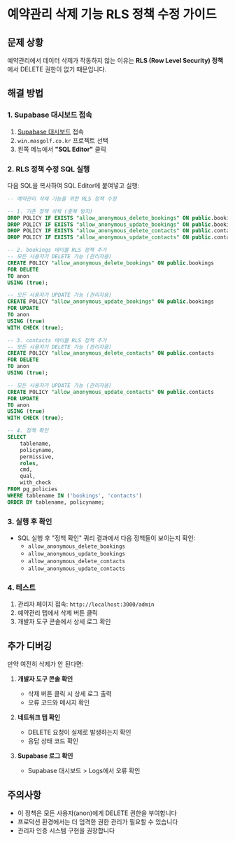 # 예약관리 삭제 기능 RLS 정책 수정 가이드

## 문제 상황
예약관리에서 데이터 삭제가 작동하지 않는 이유는 **RLS (Row Level Security) 정책**에서 DELETE 권한이 없기 때문입니다.

## 해결 방법

### 1. Supabase 대시보드 접속
1. [Supabase 대시보드](https://supabase.com/dashboard) 접속
2. `win.masgolf.co.kr` 프로젝트 선택
3. 왼쪽 메뉴에서 **"SQL Editor"** 클릭

### 2. RLS 정책 수정 SQL 실행
다음 SQL을 복사하여 SQL Editor에 붙여넣고 실행:

```sql
-- 예약관리 삭제 기능을 위한 RLS 정책 수정

-- 1. 기존 정책 삭제 (중복 방지)
DROP POLICY IF EXISTS "allow_anonymous_delete_bookings" ON public.bookings;
DROP POLICY IF EXISTS "allow_anonymous_update_bookings" ON public.bookings;
DROP POLICY IF EXISTS "allow_anonymous_delete_contacts" ON public.contacts;
DROP POLICY IF EXISTS "allow_anonymous_update_contacts" ON public.contacts;

-- 2. bookings 테이블 RLS 정책 추가
-- 모든 사용자가 DELETE 가능 (관리자용)
CREATE POLICY "allow_anonymous_delete_bookings" ON public.bookings
FOR DELETE 
TO anon
USING (true);

-- 모든 사용자가 UPDATE 가능 (관리자용)
CREATE POLICY "allow_anonymous_update_bookings" ON public.bookings
FOR UPDATE 
TO anon
USING (true)
WITH CHECK (true);

-- 3. contacts 테이블 RLS 정책 추가
-- 모든 사용자가 DELETE 가능 (관리자용)
CREATE POLICY "allow_anonymous_delete_contacts" ON public.contacts
FOR DELETE 
TO anon
USING (true);

-- 모든 사용자가 UPDATE 가능 (관리자용)
CREATE POLICY "allow_anonymous_update_contacts" ON public.contacts
FOR UPDATE 
TO anon
USING (true)
WITH CHECK (true);

-- 4. 정책 확인
SELECT 
    tablename,
    policyname,
    permissive,
    roles,
    cmd,
    qual,
    with_check
FROM pg_policies 
WHERE tablename IN ('bookings', 'contacts')
ORDER BY tablename, policyname;
```

### 3. 실행 후 확인
- SQL 실행 후 "정책 확인" 쿼리 결과에서 다음 정책들이 보이는지 확인:
  - `allow_anonymous_delete_bookings`
  - `allow_anonymous_update_bookings`
  - `allow_anonymous_delete_contacts`
  - `allow_anonymous_update_contacts`

### 4. 테스트
1. 관리자 페이지 접속: `http://localhost:3000/admin`
2. 예약관리 탭에서 삭제 버튼 클릭
3. 개발자 도구 콘솔에서 상세 로그 확인

## 추가 디버깅
만약 여전히 삭제가 안 된다면:

1. **개발자 도구 콘솔 확인**
   - 삭제 버튼 클릭 시 상세 로그 출력
   - 오류 코드와 메시지 확인

2. **네트워크 탭 확인**
   - DELETE 요청이 실제로 발생하는지 확인
   - 응답 상태 코드 확인

3. **Supabase 로그 확인**
   - Supabase 대시보드 > Logs에서 오류 확인

## 주의사항
- 이 정책은 모든 사용자(anon)에게 DELETE 권한을 부여합니다
- 프로덕션 환경에서는 더 엄격한 권한 관리가 필요할 수 있습니다
- 관리자 인증 시스템 구현을 권장합니다 
